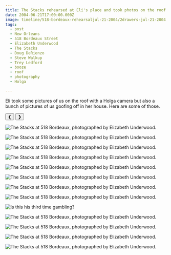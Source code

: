 ```yaml
---
title: The Stacks rehearsed at Eli's place and took photos on the roof.
date: 2004-06-21T17:00:00.000Z
image: timeline/518-bordeaux-rehearsaljul-21-2004/2drawers-jul-21-2004.jpg
tags:
  - post 
  - New Orleans
  - 518 Bordeaux Street
  - Elizabeth Underwood
  - The Stacks
  - Doug DeRienzo
  - Steve Walkup
  - Trey Ledford
  - booze
  - roof
  - photography
  - Holga

---
```


Eli took some pictures of us on the roof with a Holga camera but also a bunch of pictures of us goofing off in her house. Here are some of those.


<div id="viewport">
    <button id="buttonPrevious">&#10094;</button>
    <button id="buttonNext">&#10095;</button>

![The Stacks at 518 Bordeaux, photographed by Elizabeth Underwood.](/static/img/timeline/518-bordeaux-rehearsaljul-21-2004/2drawers-jul-21-2004.jpg)

![The Stacks at 518 Bordeaux, photographed by Elizabeth Underwood.](/static/img/timeline/518-bordeaux-rehearsaljul-21-2004/2moves-jul-21-2004.jpg)

![The Stacks at 518 Bordeaux, photographed by Elizabeth Underwood.](/static/img/timeline/518-bordeaux-rehearsaljul-21-2004/bendflare-jul-21-2004.jpg)

![The Stacks at 518 Bordeaux, photographed by Elizabeth Underwood.](/static/img/timeline/518-bordeaux-rehearsaljul-21-2004/crybaby-jul-21-2004.jpg)

![The Stacks at 518 Bordeaux, photographed by Elizabeth Underwood.](/static/img/timeline/518-bordeaux-rehearsaljul-21-2004/drawers-jul-21-2004.jpg)

![The Stacks at 518 Bordeaux, photographed by Elizabeth Underwood.](/static/img/timeline/518-bordeaux-rehearsaljul-21-2004/grimace-jul-21-2004.jpg)

![The Stacks at 518 Bordeaux, photographed by Elizabeth Underwood.](/static/img/timeline/518-bordeaux-rehearsaljul-21-2004/groupok-jul-21-2004.jpg)

![The Stacks at 518 Bordeaux, photographed by Elizabeth Underwood.](/static/img/timeline/518-bordeaux-rehearsaljul-21-2004/happy-jul-21-2004.jpg)

![Is this his third time gambling?](/static/img/timeline/518-bordeaux-rehearsaljul-21-2004/headlessdrum-jul-21-2004.jpg)

![The Stacks at 518 Bordeaux, photographed by Elizabeth Underwood.](/static/img/timeline/518-bordeaux-rehearsaljul-21-2004/saxgit-jul-21-2004.jpg)

![The Stacks at 518 Bordeaux, photographed by Elizabeth Underwood.](/static/img/timeline/518-bordeaux-rehearsaljul-21-2004/saxgit2-jul-21-2004.jpg)

![The Stacks at 518 Bordeaux, photographed by Elizabeth Underwood.](/static/img/timeline/518-bordeaux-rehearsaljul-21-2004/saxgitflash-jul-21-2004.jpg)

![The Stacks at 518 Bordeaux, photographed by Elizabeth Underwood.](/static/img/timeline/518-bordeaux-rehearsaljul-21-2004/wantsome-jul-21-2004.jpg)

</div>
<div id="caption"></div>